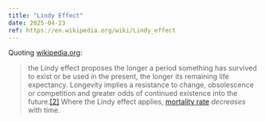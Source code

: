 ```yaml
---
title: "Lindy Effect"
date: 2025-04-23
ref: https://en.wikipedia.org/wiki/Lindy_effect
---
```



Quoting [wikipedia.org](https://en.wikipedia.org/wiki/Lindy_effect):

> the Lindy effect proposes the longer a period something has survived to exist or be used in the present, the longer its remaining life expectancy. Longevity implies a resistance to change, obsolescence or competition and greater odds of continued existence into the future.[[2]](https://en.wikipedia.org/wiki/Lindy_effect#cite_note-Taleb2012-2) Where the Lindy effect applies, [mortality rate](https://en.wikipedia.org/wiki/Mortality_rate) *decreases* with time.